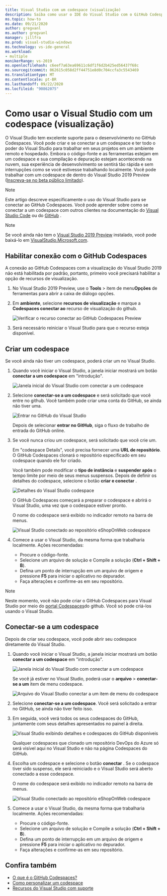 ```yaml
---
title: Visual Studio com um codespace (visualização)
description: Saiba como usar o IDE do Visual Studio com o GitHub Codespaces para o desenvolvimento do Windows.
ms.topic: how-to
ms.date: 09/21/2020
author: gregvanl
ms.author: gregvanl
manager: jillfra
ms.prod: visual-studio-windows
ms.technology: vs-ide-general
ms.workload:
- multiple
monikerRange: vs-2019
ms.openlocfilehash: c6eef7a63ea69611c6df1f6d2b425ed56437f68c
ms.sourcegitcommit: 062615c058d2ff44751e8d0c704ccfa3c5543469
ms.translationtype: MT
ms.contentlocale: pt-BR
ms.lasthandoff: 09/22/2020
ms.locfileid: "90862075"
---
```

# <a name="how-to-use-visual-studio-with-a-codespace-preview"></a>Como usar o Visual Studio com um codespace (visualização)

O Visual Studio tem excelente suporte para o desenvolvimento no GitHub Codespaces. Você pode criar e se conectar a um codespace e ter todo o poder do Visual Studio para trabalhar em seus projetos em um ambiente remoto e hospedado. Embora o código-fonte e as ferramentas estejam em um codespace e sua compilação e depuração estejam acontecendo na nuvem, sua experiência de desenvolvimento se sentirá tão rápida e sem interrupções como se você estivesse trabalhando localmente. Você pode trabalhar com um codespace de dentro do Visual Studio 2019 Preview ([Inscreva-se no beta público limitado](https://github.com/features/codespaces/signup)).

> [!NOTE]
> Este artigo descreve especificamente o uso do Visual Studio para se conectar ao GitHub Codespaces. Você pode aprender sobre como se conectar a um codespace com outros clientes na documentação do [Visual Studio Code](https://docs.github.com/github/developing-online-with-codespaces/connecting-to-your-codespace-from-visual-studio-code) ou do [GitHub](https://docs.github.com/github/developing-online-with-codespaces/developing-in-a-codespace) .

> [!NOTE]
> Se você ainda não tem o [Visual Studio 2019 Preview](https://aka.ms/vspreview) instalado, você pode baixá-lo em [VisualStudio.Microsoft.com](https://aka.ms/vspreview).

## <a name="enable-connect-to-github-codespaces"></a>Habilitar conexão com o GitHub Codespaces

A conexão ao GitHub Codespaces com a visualização do Visual Studio 2019 não está habilitada por padrão, portanto, primeiro você precisará habilitar a opção de recursos de visualização.

1. No Visual Studio 2019 Preview, use o **Tools**  >  item de menu**Opções** de ferramentas para abrir a caixa de diálogo opções.

2. Em **ambiente**, selecione **recursos de visualização** e marque a **Codespaces conectar ao** recurso de visualização do github.

   ![Verificar o recurso conectar ao GitHub Codespaces Preview](media/connect-to-github-codespaces-preview-feature.png)

3. Será necessário reiniciar o Visual Studio para que o recurso esteja disponível.

## <a name="create-a-codespace"></a>Criar um codespace

Se você ainda não tiver um codespace, poderá criar um no Visual Studio.

1. Quando você iniciar o Visual Studio, a janela iniciar mostrará um botão **conectar a um codespace** em "introdução".

   ![Janela inicial do Visual Studio com conectar a um codespace](media/visual-studio-start-window.png)

2. Selecione **conectar-se a um codespace** e será solicitado que você entre no github. Você também pode criar uma conta do GitHub, se ainda não tiver uma.

   ![Entrar no GitHub do Visual Studio](media/visual-studio-sign-in-to-github.png)

   Depois de selecionar **entrar no GitHub**, siga o fluxo de trabalho de entrada do GitHub online.

3. Se você nunca criou um codespace, será solicitado que você crie um.

   Em "codespace Details", você precisa fornecer uma **URL de repositório**. O GitHub Codespaces clonará o repositório especificado em seu codespace quando ele for criado.

   Você também pode modificar o **tipo de instância** e **suspender após** o tempo limite por meio de seus menus suspensos. Depois de definir os detalhes do codespace, selecione o botão **criar e conectar** .

   ![Detalhes do Visual Studio codespace](media/visual-studio-codespace-details.png)

   O GitHub Codespaces começará a preparar o codespace e abrirá o Visual Studio, uma vez que o codespace estiver pronto.

   O nome do codespace será exibido no indicador remoto na barra de menus.

   ![Visual Studio conectado ao repositório eShopOnWeb codespace](media/visual-studio-eshoponweb-codespace.png)

4. Comece a usar o Visual Studio, da mesma forma que trabalharia localmente. Ações recomendadas:

   * Procure o código-fonte.
   * Selecione um arquivo de solução e Compile a solução (**Ctrl + Shift + B**).
   * Defina um ponto de interrupção em um arquivo de origem e pressione **F5** para iniciar o aplicativo no depurador.
   * Faça alterações e confirme-as em seu repositório.   

> [!NOTE]
> Neste momento, você não pode criar o GitHub Codespaces para Visual Studio por meio do [portal Codespaces](https://github.com/codespaces)do github. Você só pode criá-los usando o Visual Studio.

## <a name="connect-to-a-codespace"></a>Conectar-se a um codespace

Depois de criar seu codespace, você pode abrir seu codespace diretamente do Visual Studio.

1. Quando você iniciar o Visual Studio, a janela iniciar mostrará um botão **conectar a um codespace** em "introdução".

   ![Janela inicial do Visual Studio com conectar a um codespace](media/visual-studio-start-window.png)

   Se você já estiver no Visual Studio, poderá usar o **arquivo**  >  **conectar-se a um** item de menu codespace.

   ![Arquivo do Visual Studio conectar a um item de menu do codespace](media/visual-studio-file-connect-to-codespace.png)

2. Selecione **conectar-se a um codespace**. Você será solicitado a entrar no GitHub, se ainda não tiver feito isso.

3. Em seguida, você verá todos os seus codespaces do GitHub, juntamente com seus detalhes apresentados no painel à direita.

   ![Visual Studio exibindo detalhes e codespaces do GitHub disponíveis](media/visual-studio-connect-codespace.png)

   Qualquer codespaces que clonado um repositório DevOps do Azure só será visível aqui no Visual Studio e não na página Codespaces do GitHub.

4. Escolha um codespace e selecione o botão **conectar** . Se o codespace tiver sido suspenso, ele será reiniciado e o Visual Studio será aberto conectado a esse codespace.

   O nome do codespace será exibido no indicador remoto na barra de menus.

   ![Visual Studio conectado ao repositório eShopOnWeb codespace](media/visual-studio-eshoponweb-codespace.png)

5. Comece a usar o Visual Studio, da mesma forma que trabalharia localmente. Ações recomendadas:

   * Procure o código-fonte.
   * Selecione um arquivo de solução e Compile a solução (**Ctrl + Shift + B**).
   * Defina um ponto de interrupção em um arquivo de origem e pressione **F5** para iniciar o aplicativo no depurador.
   * Faça alterações e confirme-as em seu repositório.

<!-- TBD ## Suspend a codespace -->

<!-- TBD ## Disconnect from a codespace -->

## <a name="see-also"></a>Confira também

* [O que é o GitHub Codespaces?](codespaces-overview.md)
* [Como personalizar um codespace](customize-codespaces.md)
* [Recursos do Visual Studio com suporte](supported-features-codespaces.md)
